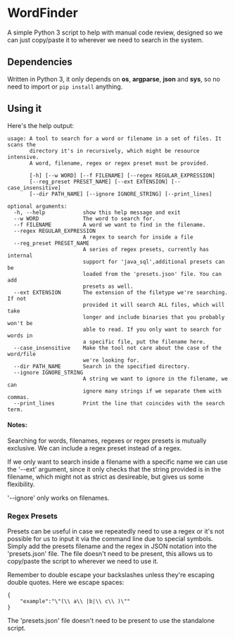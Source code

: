 # WordFinder
A simple Python 3 script to help with manual code review, designed so we can just copy/paste it to wherever we need to search in the system.

## Dependencies
Written in Python 3, it only depends on **os**, **argparse**, **json** and **sys**, so no need to import or ```pip install``` anything. 

## Using it

Here's the help output:

```
usage: A tool to search for a word or filename in a set of files. It scans the
       directory it's in recursively, which might be resource intensive.
       A word, filename, regex or regex preset must be provided.
       
       [-h] [--w WORD] [--f FILENAME] [--regex REGULAR_EXPRESSION]
       [--reg_preset PRESET_NAME] [--ext EXTENSION] [--case_insensitive]
       [--dir PATH_NAME] [--ignore IGNORE_STRING] [--print_lines]

optional arguments:
  -h, --help            show this help message and exit
  --w WORD              The word to search for.
  --f FILENAME          A word we want to find in the filename.
  --regex REGULAR_EXPRESSION
                        A regex to search for inside a file
  --reg_preset PRESET_NAME
                        A series of regex presets, currently has internal
                        support for 'java_sql',additional presets can be
                        loaded from the 'presets.json' file. You can add
                        presets as well.
  --ext EXTENSION       The extension of the filetype we're searching. If not
                        provided it will search ALL files, which will take
                        longer and include binaries that you probably won't be
                        able to read. If you only want to search for words in
                        a specific file, put the filename here.
  --case_insensitive    Make the tool not care about the case of the word/file
                        we're looking for.
  --dir PATH_NAME       Search in the specified directory.
  --ignore IGNORE_STRING
                        A string we want to ignore in the filename, we can
                        ignore many strings if we separate them with commas.
  --print_lines         Print the line that coincides with the search term.
```

#### Notes:
Searching for words, filenames, regexes or regex presets is mutually exclusive. We can include a regex preset instead of a regex.

If we only want to search inside a filename with a specific name we can use the '--ext' argument, since it only checks that the string provided is in the filename, which might not as strict as desireable, but gives us some flexibility.

'--ignore' only works on filenames.


### Regex Presets

Presets can be useful in case we repeatedly need to use a regex or it's not possible for us to input it via the command line due to special symbols. Simply add the presets filename and the regex in JSON notation into the 'presets.json' file. The file doesn't need to be present, this allows us to copy/paste the script to wherever we need to use it.


Remember to double escape your backslashes unless they're escaping double quotes. Here we escape spaces:

```
{
    "example":"\"(\\ a\\ |b|\\ c\\ )\""
}
```

The 'presets.json' file doesn't need to be present to use the standalone script.